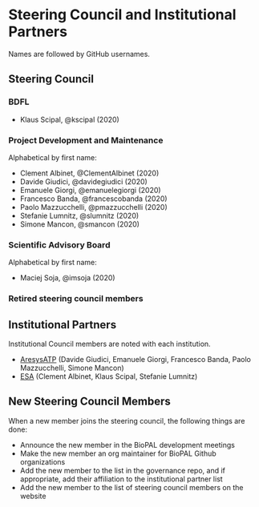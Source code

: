 # Steering Council and Institutional Partners

Names are followed by GitHub usernames.


## Steering Council


### BDFL

- Klaus Scipal, @kscipal (2020)


### Project Development and Maintenance

Alphabetical by first name:

- Clement Albinet, @ClementAlbinet (2020)
- Davide Giudici, @davidegiudici (2020)
- Emanuele Giorgi, @emanuelegiorgi (2020)
- Francesco Banda, @francescobanda (2020)
- Paolo Mazzucchelli, @pmazzucchelli (2020)
- Stefanie Lumnitz, @slumnitz (2020)
- Simone Mancon, @smancon (2020)


### Scientific Advisory Board

Alphabetical by first name:

- Maciej Soja, @imsoja (2020)


### Retired steering council members


## Institutional Partners

Institutional Council members are noted with each institution.

- [AresysATP](https://www.aresys.it/) (Davide Giudici, Emanuele Giorgi, Francesco Banda, Paolo Mazzucchelli, Simone Mancon)
- [ESA](https://www.esa.int/) (Clement Albinet, Klaus Scipal, Stefanie Lumnitz)


## New Steering Council Members

When a new member joins the steering council, the following things are done:
- Announce the new member in the BioPAL development meetings
- Make the new member an org maintainer for BioPAL Github organizations
- Add the new member to the list in the governance repo, and if appropriate, add their affiliation to the institutional partner list
- Add the new member to the list of steering council members on the website